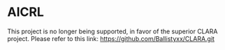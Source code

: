 # AICRL

This project is no longer being supported, in favor of the superior CLARA project. Please refer to this link: https://github.com/Ballistyxx/CLARA.git